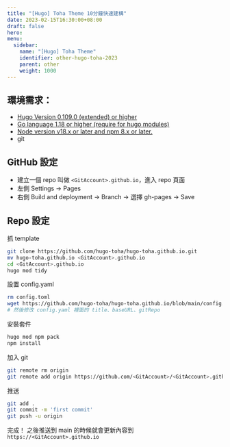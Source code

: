 ```yaml
---
title: "[Hugo] Toha Theme 10分鐘快速建構"
date: 2023-02-15T16:30:00+08:00
draft: false
hero: 
menu:
  sidebar:
    name: "[Hugo] Toha Theme"
    identifier: other-hugo-toha-2023
    parent: other
    weight: 1000
---
```


## 環境需求：
- [Hugo Version 0.109.0 (extended) or higher](https://github.com/gohugoio/hugo/releases)
- [Go language 1.18 or higher (require for hugo modules)](https://github.com/golang/go/tags)
- [Node version v18.x or later and npm 8.x or later.](https://nodejs.org/en/download/)
- git

## GitHub 設定
 - 建立一個 repo 叫做 `<GitAccount>.github.io`，進入 repo 頁面
 - 左側 Settings -> Pages 
 - 右側 Build and deployment -> Branch -> 選擇 gh-pages -> Save

## Repo 設定
抓 template
```bash
git clone https://github.com/hugo-toha/hugo-toha.github.io.git
mv hugo-toha.github.io <GitAccount>.github.io
cd <GitAccount>.github.io
hugo mod tidy
```
設置 config.yaml
```bash
rm config.toml
wget https://github.com/hugo-toha/hugo-toha.github.io/blob/main/config.yaml
# 然後修改 config.yaml 裡面的 title、baseURL、gitRepo
```
安裝套件
```bash
hugo mod npm pack
npm install
```
加入 git 
```bash
git remote rm origin
git remote add origin https://github.com/<GitAccount>/<GitAccount>.github.io
```
推送
```bash
git add .
git commit -m 'first commit'
git push -u origin
```

完成！ 之後推送到 main 的時候就會更新內容到 `https://<GitAccount>.github.io`